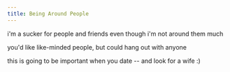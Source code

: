 ```yaml
---
title: Being Around People
---
```



i'm a sucker for people and friends
even though i'm not around them much

you'd like like-minded people, but could hang out with anyone


this is going to be important when you date -- and look for a wife :)


